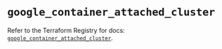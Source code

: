 # `google_container_attached_cluster`

Refer to the Terraform Registry for docs: [`google_container_attached_cluster`](https://registry.terraform.io/providers/hashicorp/google/6.28.0/docs/resources/container_attached_cluster).
